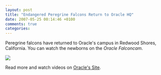 ```yaml
---
layout: post
title: "Endangered Peregrine Falcons Return to Oracle HQ"
date: 2007-05-25 00:14:46 +0100
comments: true
categories:
---
```

Peregrine falcons have returned to Oracle's campus in Redwood Shores, California. You can watch the newborns on the *Oracle Falconcam*.

[![](http://oracleimg.com/admin/images/ocom/hp/news/news_image_falcon.jpg)](http://oracleimg.com/admin/images/ocom/hp/news/news_image_falcon.jpg)

Read more and watch videos on [Oracle's Site](http://www.oracle.com/corporate/community/stories/falcons-return.html).
